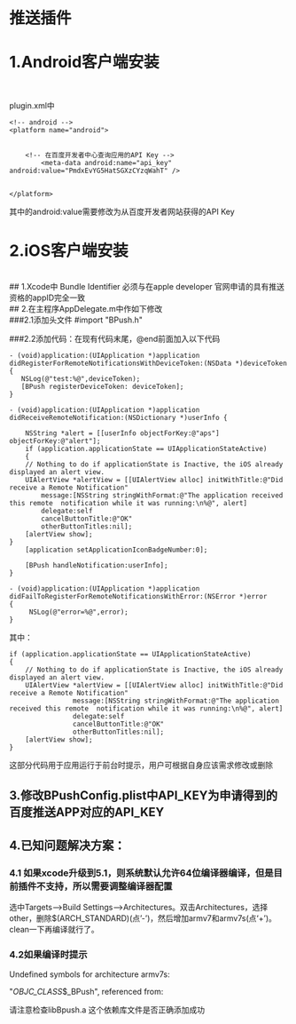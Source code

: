 # 推送插件 #

# 1.Android客户端安装
</br>

plugin.xml中

    <!-- android -->
    <platform name="android">
		

		<!-- 在百度开发者中心查询应用的API Key -->
	        <meta-data android:name="api_key" android:value="PmdxEvYG5HatSGXzCYzqWahT" />


    </platform>


其中的android:value需要修改为从百度开发者网站获得的API Key

# 2.iOS客户端安装
</br>
## 1.Xcode中 Bundle Identifier 必须与在apple developer 官网申请的具有推送资格的appID完全一致
</br>
## 2.在主程序AppDelegate.m中作如下修改
</br>
###2.1添加头文件
	#import "BPush.h"
	
###2.2添加代码：在现有代码末尾，@end前面加入以下代码	

    - (void)application:(UIApplication *)application      didRegisterForRemoteNotificationsWithDeviceToken:(NSData *)deviceToken {
       NSLog(@"test:%@",deviceToken);
       [BPush registerDeviceToken: deviceToken];
    }
    
	- (void)application:(UIApplication *)application didReceiveRemoteNotification:(NSDictionary *)userInfo {
      	
      	NSString *alert = [[userInfo objectForKey:@"aps"] objectForKey:@"alert"];
      	if (application.applicationState == UIApplicationStateActive) 
      	{
        // Nothing to do if applicationState is Inactive, the iOS already displayed an alert view.
        UIAlertView *alertView = [[UIAlertView alloc] initWithTitle:@"Did receive a Remote Notification" 
        	message:[NSString stringWithFormat:@"The application received this remote  notification while it was running:\n%@", alert]
            delegate:self
            cancelButtonTitle:@"OK"
            otherButtonTitles:nil];
        [alertView show];
    }
    	[application setApplicationIconBadgeNumber:0];
    
    	[BPush handleNotification:userInfo];
    }

	- (void)application:(UIApplication *)application didFailToRegisterForRemoteNotificationsWithError:(NSError *)error
	{
   		 NSLog(@"error=%@",error);
	}
	
其中：

    if (application.applicationState == UIApplicationStateActive)
    {
        // Nothing to do if applicationState is Inactive, the iOS already displayed an alert view.
        UIAlertView *alertView = [[UIAlertView alloc] initWithTitle:@"Did receive a Remote Notification"
                    message:[NSString stringWithFormat:@"The application received this remote  notification while it was running:\n%@", alert]
                    delegate:self
                    cancelButtonTitle:@"OK"
                    otherButtonTitles:nil];
        [alertView show];
    }	
这部分代码用于应用运行于前台时提示，用户可根据自身应该需求修改或删除	
	
## 3.修改BPushConfig.plist中API_KEY为申请得到的百度推送APP对应的API_KEY

## 4.已知问题解决方案：

### 4.1 如果xcode升级到5.1，则系统默认允许64位编译器编译，但是目前插件不支持，所以需要调整编译器配置
选中Targets—>Build Settings—>Architectures。双击Architectures，选择other，删除$(ARCH_STANDARD)(点’-’)，然后增加armv7和armv7s(点‘+’)。clean一下再编译就行了。

### 4.2如果编译时提示

Undefined symbols for architecture armv7s:

  "_OBJC_CLASS_$_BPush", referenced from:
  
 请注意检查libBpush.a 这个依赖库文件是否正确添加成功
 
 
